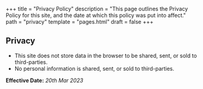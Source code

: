 +++
title = "Privacy Policy"
description = "This page outlines the Privacy Policy for this site, and the date at which this policy was put into affect."
path = "privacy"
template = "pages.html"
draft = false
+++

## Privacy

- This site does not store data in the browser to be shared, sent, or sold to third-parties.
- No personal information is shared, sent, or sold to third-parties.

**Effective Date:** _20th Mar 2023_
